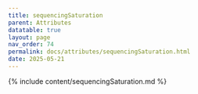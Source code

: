 ```yaml
---
title: sequencingSaturation
parent: Attributes
datatable: true
layout: page
nav_order: 74
permalink: docs/attributes/sequencingSaturation.html
date: 2025-05-21
---
```

{% include content/sequencingSaturation.md %}
